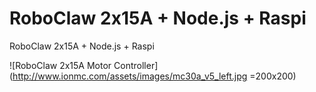 # RoboClaw 2x15A + Node.js + Raspi
RoboClaw 2x15A + Node.js + Raspi

![RoboClaw 2x15A Motor Controller](http://www.ionmc.com/assets/images/mc30a_v5_left.jpg =200x200)
